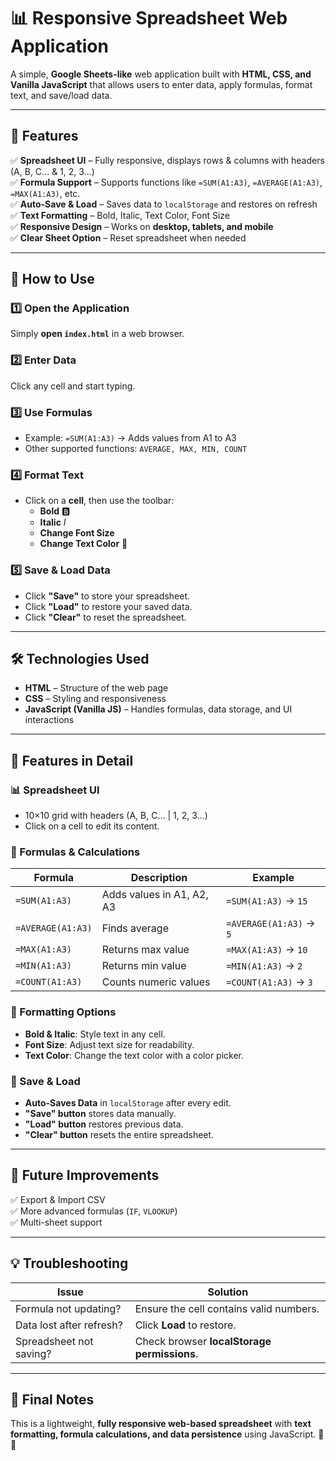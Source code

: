 # 📊 Responsive Spreadsheet Web Application

A simple, **Google Sheets-like** web application built with **HTML, CSS, and Vanilla JavaScript** that allows users to enter data, apply formulas, format text, and save/load data.

---

## 🚀 Features

✅ **Spreadsheet UI** – Fully responsive, displays rows & columns with headers (A, B, C... & 1, 2, 3...)  
✅ **Formula Support** – Supports functions like `=SUM(A1:A3)`, `=AVERAGE(A1:A3)`, `=MAX(A1:A3)`, etc.  
✅ **Auto-Save & Load** – Saves data to `localStorage` and restores on refresh  
✅ **Text Formatting** – Bold, Italic, Text Color, Font Size  
✅ **Responsive Design** – Works on **desktop, tablets, and mobile**  
✅ **Clear Sheet Option** – Reset spreadsheet when needed  

---
## 📜 How to Use

### 1️⃣ Open the Application
Simply **open `index.html`** in a web browser.

### 2️⃣ Enter Data
Click any cell and start typing.

### 3️⃣ Use Formulas
- Example: `=SUM(A1:A3)` → Adds values from A1 to A3  
- Other supported functions: `AVERAGE, MAX, MIN, COUNT`

### 4️⃣ Format Text
- Click on a **cell**, then use the toolbar:  
  - **Bold** 🅱  
  - **Italic** *I*  
  - **Change Font Size**  
  - **Change Text Color** 🎨  

### 5️⃣ Save & Load Data
- Click **"Save"** to store your spreadsheet.  
- Click **"Load"** to restore your saved data.  
- Click **"Clear"** to reset the spreadsheet.  

---

## 🛠 Technologies Used

- **HTML** – Structure of the web page  
- **CSS** – Styling and responsiveness  
- **JavaScript (Vanilla JS)** – Handles formulas, data storage, and UI interactions  

---

## 📌 Features in Detail

### 📊 Spreadsheet UI
- 10×10 grid with headers (A, B, C... | 1, 2, 3...)  
- Click on a cell to edit its content.  

### 🧮 Formulas & Calculations

| Formula  | Description  | Example |
|----------|-------------|---------|
| `=SUM(A1:A3)`  | Adds values in A1, A2, A3 | `=SUM(A1:A3)` → `15` |
| `=AVERAGE(A1:A3)`  | Finds average | `=AVERAGE(A1:A3)` → `5` |
| `=MAX(A1:A3)`  | Returns max value | `=MAX(A1:A3)` → `10` |
| `=MIN(A1:A3)`  | Returns min value | `=MIN(A1:A3)` → `2` |
| `=COUNT(A1:A3)`  | Counts numeric values | `=COUNT(A1:A3)` → `3` |

### 🎨 Formatting Options

- **Bold & Italic**: Style text in any cell.  
- **Font Size**: Adjust text size for readability.  
- **Text Color**: Change the text color with a color picker.  

### 💾 Save & Load

- **Auto-Saves Data** in `localStorage` after every edit.  
- **"Save" button** stores data manually.  
- **"Load" button** restores previous data.  
- **"Clear" button** resets the entire spreadsheet.  

---

## 🎯 Future Improvements

✅ Export & Import CSV  
✅ More advanced formulas (`IF`, `VLOOKUP`)  
✅ Multi-sheet support  

---



## 💡 Troubleshooting

| Issue  | Solution  |
|--------|----------|
| Formula not updating?  | Ensure the cell contains valid numbers. |
| Data lost after refresh?  | Click **Load** to restore. |
| Spreadsheet not saving?  | Check browser **localStorage permissions**. |

---


## 🎯 Final Notes

This is a lightweight, **fully responsive web-based spreadsheet** with **text formatting, formula calculations, and data persistence** using JavaScript. 🚀🎉  


